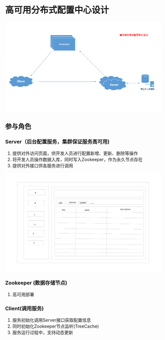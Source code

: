 # 高可用分布式配置中心设计

![image-20200306165426730](../../_media/image/image-20200306165426730.png)

## 参与角色

 ### Server（后台配置服务，集群保证服务高可用)

1. 提供对外访问页面，供开发人员进行配置新增、更新、删除等操作
2. 将开发人员操作数据入库，同时写入Zookeeper，作为永久节点存在
3. 提供对外接口供各服务进行调用

<img src="../../_media/image/image-20200306170603059.png" alt="image-20200306170603059"  />

### Zookeeper (数据存储节点)

1. 高可用部署

### Client(调用服务)

1. 服务初始化调用Server接口获取配置信息
2. 同时初始化Zookeeper节点监听(TreeCache)
3. 服务运行过程中，支持动态更新

